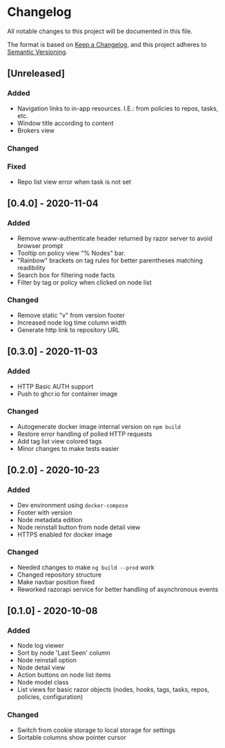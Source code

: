 # Changelog
All notable changes to this project will be documented in this file.

The format is based on [Keep a Changelog](https://keepachangelog.com/en/1.0.0/),
and this project adheres to [Semantic Versioning](https://semver.org/spec/v2.0.0.html).

## [Unreleased]
### Added
- Navigation links to in-app resources. I.E.: from policies to repos, tasks, etc.
- Window title according to content
- Brokers view

### Changed

### Fixed
- Repo list view error when task is not set

## [0.4.0] - 2020-11-04

### Added
- Remove www-authenticate header returned by razor server to avoid browser prompt
- Tooltip on policy view "% Nodes" bar.
- "Rainbow" brackets on tag rules for better parentheses matching readibility
- Search box for filtering node facts
- Filter by tag or policy when clicked on node list

### Changed
- Remove static "v" from version footer
- Increased node log time column width
- Generate http link to repository URL

## [0.3.0] - 2020-11-03
### Added
- HTTP Basic AUTH support
- Push to ghcr.io for container image

### Changed
- Autogenerate docker image internal version on `npm build`
- Restore error handling of polled HTTP requests
- Add tag list view colored tags
- Minor changes to make tests easier

## [0.2.0] - 2020-10-23
### Added
- Dev environment using `docker-compose`
- Footer with version
- Node metadata edition
- Node reinstall button from node detail view
- HTTPS enabled for docker image

### Changed
- Needed changes to make `ng build --prod` work
- Changed repository structure
- Make navbar position fixed
- Reworked razorapi service for better handling of asynchronous events

## [0.1.0] - 2020-10-08
### Added
- Node log viewer
- Sort by node 'Last Seen' column
- Node reinstall option
- Node detail view
- Action buttons on node list items
- Node model class
- List views for basic razor objects (nodes, hooks, tags, tasks, repos, policies, configuration)

### Changed
- Switch from cookie storage to local storage for settings
- Sortable columns show pointer cursor
